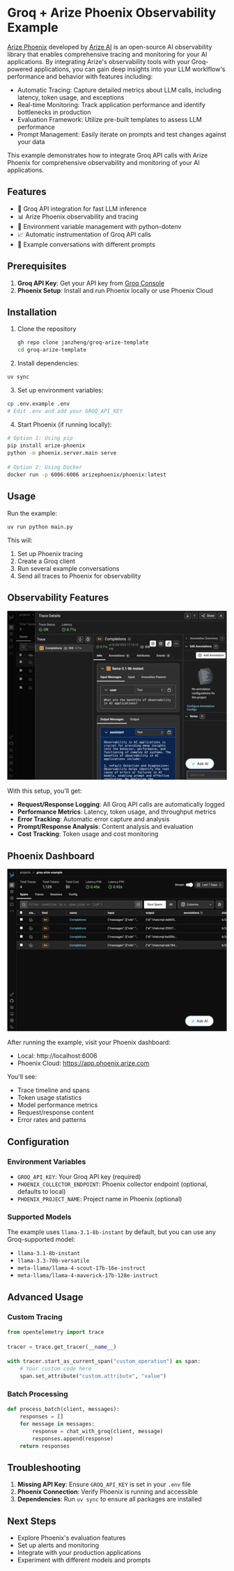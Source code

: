# Groq + Arize Phoenix Observability Example

[Arize Phoenix](https://docs.arize.com/phoenix) developed by [Arize AI](https://arize.com/) is an open-source AI observability library that enables comprehensive tracing and monitoring for your AI applications. By integrating Arize's observability tools with your Groq-powered applications, you can gain deep insights into your LLM worklflow's performance and behavior with features including:

- Automatic Tracing: Capture detailed metrics about LLM calls, including latency, token usage, and exceptions
- Real-time Monitoring: Track application performance and identify bottlenecks in production
- Evaluation Framework: Utilize pre-built templates to assess LLM performance
- Prompt Management: Easily iterate on prompts and test changes against your data


This example demonstrates how to integrate Groq API calls with Arize Phoenix for comprehensive observability and monitoring of your AI applications.

## Features

- 🤖 Groq API integration for fast LLM inference
- 📊 Arize Phoenix observability and tracing
- 🔧 Environment variable management with python-dotenv
- 📈 Automatic instrumentation of Groq API calls
- 🎯 Example conversations with different prompts

## Prerequisites

1. **Groq API Key**: Get your API key from [Groq Console](https://console.groq.com/)
2. **Phoenix Setup**: Install and run Phoenix locally or use Phoenix Cloud

## Installation

1. Clone the repository
   ```bash
   gh repo clone janzheng/groq-arize-template
   cd groq-arize-template
   ```

2. Install dependencies:
```bash
uv sync
```

3. Set up environment variables:
```bash
cp .env.example .env
# Edit .env and add your GROQ_API_KEY
```

4. Start Phoenix (if running locally):
```bash
# Option 1: Using pip
pip install arize-phoenix
python -m phoenix.server.main serve

# Option 2: Using Docker
docker run -p 6006:6006 arizephoenix/phoenix:latest
```

## Usage

Run the example:
```bash
uv run python main.py
```

This will:
1. Set up Phoenix tracing
2. Create a Groq client
3. Run several example conversations
4. Send all traces to Phoenix for observability

## Observability Features


![Arize tracing](./screenshot-2.png)

With this setup, you'll get:

- **Request/Response Logging**: All Groq API calls are automatically logged
- **Performance Metrics**: Latency, token usage, and throughput metrics
- **Error Tracking**: Automatic error capture and analysis
- **Prompt/Response Analysis**: Content analysis and evaluation
- **Cost Tracking**: Token usage and cost monitoring

## Phoenix Dashboard

![Arize dashboard](./screenshot-1.png)

After running the example, visit your Phoenix dashboard:
- Local: http://localhost:6006
- Phoenix Cloud: https://app.phoenix.arize.com

You'll see:
- Trace timeline and spans
- Token usage statistics
- Model performance metrics
- Request/response content
- Error rates and patterns

## Configuration

### Environment Variables

- `GROQ_API_KEY`: Your Groq API key (required)
- `PHOENIX_COLLECTOR_ENDPOINT`: Phoenix collector endpoint (optional, defaults to local)
- `PHOENIX_PROJECT_NAME`: Project name in Phoenix (optional)

### Supported Models

The example uses `llama-3.1-8b-instant` by default, but you can use any Groq-supported model:
- `llama-3.1-8b-instant`
- `llama-3.3-70b-versatile`
- `meta-llama/llama-4-scout-17b-16e-instruct`
- `meta-llama/llama-4-maverick-17b-128e-instruct`

## Advanced Usage

### Custom Tracing

```python
from opentelemetry import trace

tracer = trace.get_tracer(__name__)

with tracer.start_as_current_span("custom_operation") as span:
    # Your custom code here
    span.set_attribute("custom.attribute", "value")
```

### Batch Processing

```python
def process_batch(client, messages):
    responses = []
    for message in messages:
        response = chat_with_groq(client, message)
        responses.append(response)
    return responses
```

## Troubleshooting

1. **Missing API Key**: Ensure `GROQ_API_KEY` is set in your `.env` file
2. **Phoenix Connection**: Verify Phoenix is running and accessible
3. **Dependencies**: Run `uv sync` to ensure all packages are installed

## Next Steps

- Explore Phoenix's evaluation features
- Set up alerts and monitoring
- Integrate with your production applications
- Experiment with different models and prompts
